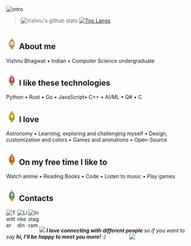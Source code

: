 <img width="845" alt="intro" src="https://user-images.githubusercontent.com/42809447/88397334-64c21c80-cde1-11ea-896c-017dcc4e7bc6.png">

>![Vishnu's github stats](https://github-readme-stats.vercel.app/api?username=rogue-wild&show_icons=true&line_height=27&title_color=03910a&icon_color=03910a&text_color=525252&bg_color=e3fffb)
[![Top Langs](https://github-readme-stats.vercel.app/api/top-langs/?username=rogue-wild&hide=javascript,html,css&show_icons=true&title_color=03910a&icon_color=03910a&text_color=525252&bg_color=e3fffb)](https://github.com/rogue-wild/github-readme-stats)

#
## <img height="30" src="https://raw.githubusercontent.com/rogue-wild/rogue-wild/master/assets/soulgem-madoka.gif"/> About me
Vishnu Bhagwat • Indian • Computer Science undergraduate 

## <img height="30" src="https://raw.githubusercontent.com/rogue-wild/rogue-wild/master/assets/soulgem-homura.gif"/> I like these technologies
Python • Rust • Go • JavaScript• C++ • AI/ML • Q# • C

## <img height="30" src="https://raw.githubusercontent.com/rogue-wild/rogue-wild/master/assets/soulgem-mami.gif"/> I love
Astronomy • Learning, exploring and challenging myself • Design, customization and colors • Games and animations • Open-Source

## <img height="30" src="https://raw.githubusercontent.com/rogue-wild/rogue-wild/master/assets/soulgem-kyoko.gif"/> On my free time I like to
Watch anime • Reading Books • Code • Listen to music • Play games

## <img height="30" src="https://raw.githubusercontent.com/rogue-wild/rogue-wild/master/assets/soulgem-sayaka.gif"/> Contacts
<span><a href="https://twitter.com/"><img align="left" alt="Twitter" width="30px" src="https://cdn.jsdelivr.net/npm/simple-icons@v3/icons/twitter.svg" /></a>  <a href="https://www.linkedin.com/in/"><img align="left" alt="Linkedin" width="30px" src="https://cdn.jsdelivr.net/npm/simple-icons@v3/icons/linkedin.svg" /></a>  <a href="https://www.instagram.com/"><img align="left" alt="Instagram" width="30px" src="https://cdn.jsdelivr.net/npm/simple-icons@v3/icons/instagram.svg" /></a></span>
<br>
## 
<span><img src="https://media.giphy.com/media/LnQjpWaON8nhr21vNW/giphy.gif" width="50"><em><b> I love connecting with different people</b> so if you want to say <b>hi, I'll be happy to meet you more!</b> :)</em><img align='right' src='https://media.giphy.com/media/bcKmIWkUMCjVm/giphy.gif' width='170"'></span>


